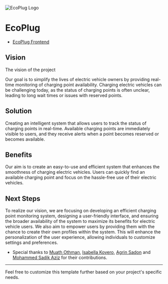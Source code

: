 ![EcoPlug Logo](/assets/Logo.png)


# EcoPlug
- [EcoPlug Frontend](https://github.com/MuathOthman/EcoPlugMobileApp)

## Vision
The vision of the project

Our goal is to simplify the lives of electric vehicle owners by providing real-time monitoring of charging point availability. Charging electric vehicles can be challenging today, as the status of charging points is often unclear, leading to long wait times or issues with reserved points.

## Solution
Creating an intelligent system that allows users to track the status of charging points in real-time. Available charging points are immediately visible to users, and they receive alerts when a point becomes reserved or becomes available.

## Benefits
Our aim is to create an easy-to-use and efficient system that enhances the smoothness of charging electric vehicles. Users can quickly find an available charging point and focus on the hassle-free use of their electric vehicles.

## Next Steps
To realize our vision, we are focusing on developing an efficient charging point monitoring system, designing a user-friendly interface, and ensuring the broader availability of the system to maximize its benefits for electric vehicle users. We also aim to empower users by providing them with the chance to create their own profiles within the system. This will enhance the personalization of the user experience, allowing individuals to customize settings and preferences.


- Special thanks to [Muath Othman](https://github.com/MuathOthman), [Isabella Kovero](https://github.com/isakovero), [Agrin Sadon](https://github.com/agrinsadon) and [Mohammed Sadik Aziz](https://github.com/mohammedsadik99) for their contributions.

---
Feel free to customize this template further based on your project's specific needs.
